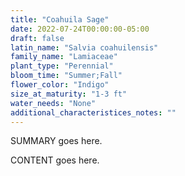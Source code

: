 ```yaml
---
title: "Coahuila Sage"
date: 2022-07-24T00:00:00-05:00
draft: false
latin_name: "Salvia coahuilensis"
family_name: "Lamiaceae"
plant_type: "Perennial"
bloom_time: "Summer;Fall"
flower_color: "Indigo"
size_at_maturity: "1-3 ft"
water_needs: "None"
additional_characteristices_notes: ""
---
```


SUMMARY goes here.

<!--more-->

CONTENT goes here.